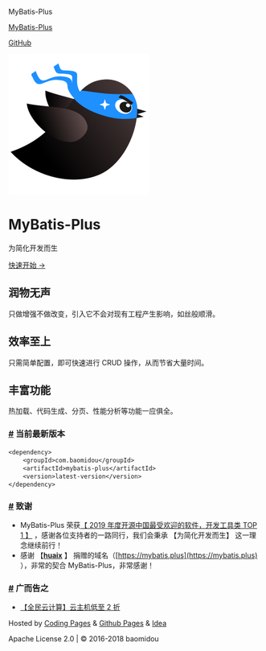   MyBatis-Plus    

[MyBatis-Plus](/)

[GitHub](https://github.com/baomidou/mybatis-plus)

![hero](/img/logo.png)

MyBatis-Plus
============

为简化开发而生

[快速开始 →](/guide/)

润物无声
----

只做增强不做改变，引入它不会对现有工程产生影响，如丝般顺滑。

效率至上
----

只需简单配置，即可快速进行 CRUD 操作，从而节省大量时间。

丰富功能
----

热加载、代码生成、分页、性能分析等功能一应俱全。

### [#](#当前最新版本) 当前最新版本

    <dependency>
        <groupId>com.baomidou</groupId>
        <artifactId>mybatis-plus</artifactId>
        <version>latest-version</version>
    </dependency>
    

### [#](#致谢) 致谢

*   MyBatis-Plus 荣获[【 2019 年度开源中国最受欢迎的软件，开发工具类 TOP 1 】](https://www.oschina.net/project/top_cn_2019) ，感谢各位支持者的一路同行，我们会秉承 【为简化开发而生】 这一理念继续前行！
*   感谢 【**[huaix](https://gitee.com/youthdream)** 】 捐赠的域名（[https://mybatis.plus](https://mybatis.plus) ），非常的契合 MyBatis-Plus，非常感谢！

### [#](#广而告之) 广而告之

*   [【全民云计算】云主机低至 2 折](https://promotion.aliyun.com/ntms/act/qwbk.html?userCode=5wbjwd1y)

Hosted by [Coding Pages](https://pages.coding.me) & [Github Pages](https://pages.github.com) & [Idea](http://www.jetbrains.com)

Apache License 2.0 | © 2016-2018 baomidou
